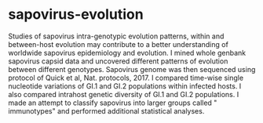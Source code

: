 # sapovirus-evolution
Studies of sapovirus intra-genotypic evolution patterns, within and between-host evolution may contribute to a better understanding of worldwide sapovirus epidemiology and evolution. 
I mined whole genbank sapovirus capsid data and uncovered different patterns of evolution between different genotypes. Sapovirus genome was then sequenced using protocol of Quick et al, Nat. protocols, 2017. 
I compared time-wise single nucleotide variations of GI.1 and GI.2 populations within infected hosts.
I also compared intrahost genetic diversity of GI.1 and GI.2 populations. 
I made an attempt to classify sapovirus into larger groups called " immunotypes" and performed additional statistical analyses. 

